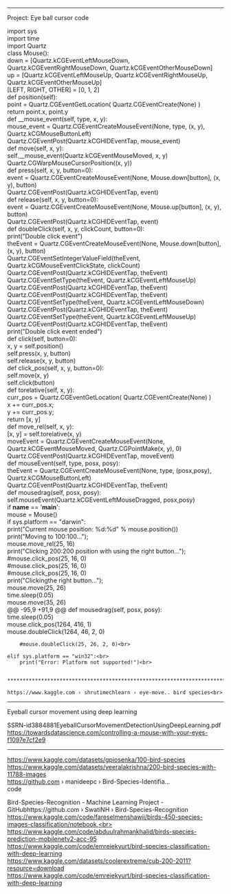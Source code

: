 

***********************************************************************************************************************
Project: Eye ball cursor code<br>

import sys<br>
import time<br>
import Quartz<br>
class Mouse():<br>
    down = [Quartz.kCGEventLeftMouseDown, Quartz.kCGEventRightMouseDown, Quartz.kCGEventOtherMouseDown]<br>
    up = [Quartz.kCGEventLeftMouseUp, Quartz.kCGEventRightMouseUp, Quartz.kCGEventOtherMouseUp]<br>
    [LEFT, RIGHT, OTHER] = [0, 1, 2]<br>
    def position(self):<br>
        point = Quartz.CGEventGetLocation( Quartz.CGEventCreate(None) )<br>
        return point.x, point.y<br>
    def __mouse_event(self, type, x, y):<br>
        mouse_event = Quartz.CGEventCreateMouseEvent(None, type, (x, y), Quartz.kCGMouseButtonLeft)<br>
        Quartz.CGEventPost(Quartz.kCGHIDEventTap, mouse_event)<br>
    def move(self, x, y):<br>
        self.__mouse_event(Quartz.kCGEventMouseMoved, x, y)<br>
        Quartz.CGWarpMouseCursorPosition((x, y))<br>
    def press(self, x, y, button=0):<br>
        event = Quartz.CGEventCreateMouseEvent(None, Mouse.down[button], (x, y), button)<br>
        Quartz.CGEventPost(Quartz.kCGHIDEventTap, event)<br>
    def release(self, x, y, button=0):<br>
        event = Quartz.CGEventCreateMouseEvent(None, Mouse.up[button], (x, y), button)<br>
        Quartz.CGEventPost(Quartz.kCGHIDEventTap, event)<br>
    def doubleClick(self, x, y, clickCount, button=0):<br>
        print("Double click event")<br>
        theEvent = Quartz.CGEventCreateMouseEvent(None, Mouse.down[button], (x, y), button)<br>
        Quartz.CGEventSetIntegerValueField(theEvent, Quartz.kCGMouseEventClickState, clickCount)<br>
        Quartz.CGEventPost(Quartz.kCGHIDEventTap, theEvent)<br>
        Quartz.CGEventSetType(theEvent, Quartz.kCGEventLeftMouseUp)<br>
        Quartz.CGEventPost(Quartz.kCGHIDEventTap, theEvent)<br>
        Quartz.CGEventPost(Quartz.kCGHIDEventTap, theEvent)<br>
        Quartz.CGEventSetType(theEvent, Quartz.kCGEventLeftMouseDown)<br>
        Quartz.CGEventPost(Quartz.kCGHIDEventTap, theEvent)<br>
        Quartz.CGEventSetType(theEvent, Quartz.kCGEventLeftMouseUp)<br>
        Quartz.CGEventPost(Quartz.kCGHIDEventTap, theEvent)<br>
        print("Double click event ended")<br>
    def click(self, button=0):<br>
        x, y = self.position()<br>
        self.press(x, y, button)<br>
        self.release(x, y, button)<br>
    def click_pos(self, x, y, button=0):<br>
        self.move(x, y)<br>
        self.click(button)<br>
    def torelative(self, x, y):<br>
        curr_pos = Quartz.CGEventGetLocation( Quartz.CGEventCreate(None) )<br>
        x += curr_pos.x;<br>
        y += curr_pos.y;<br>
        return [x, y]<br>
    def move_rel(self, x, y):<br>
        [x, y] = self.torelative(x, y)<br>
        moveEvent = Quartz.CGEventCreateMouseEvent(None, Quartz.kCGEventMouseMoved, Quartz.CGPointMake(x, y), 0)<br>
        Quartz.CGEventPost(Quartz.kCGHIDEventTap, moveEvent)<br>
    def mouseEvent(self, type, posx, posy):<br>
        theEvent = Quartz.CGEventCreateMouseEvent(None, type, (posx,posy), Quartz.kCGMouseButtonLeft)<br>
        Quartz.CGEventPost(Quartz.kCGHIDEventTap, theEvent)<br>
    def mousedrag(self, posx, posy):<br>
        self.mouseEvent(Quartz.kCGEventLeftMouseDragged, posx,posy)<br>
if __name__ == '__main__':<br>
    mouse = Mouse()<br>
    if sys.platform == "darwin":<br>
        print("Current mouse position: %d:%d" % mouse.position())<br>
        print("Moving to 100:100...");<br>
        mouse.move_rel(25, 16)<br>
        print("Clicking 200:200 position with using the right button...");<br>
        #mouse.click_pos(25, 16, 0)<br>
        #mouse.click_pos(25, 16, 0)<br>
        #mouse.click_pos(25, 16, 0)<br>
        print("Clickingthe right button...");<br>
        mouse.move(25, 26)<br>
        time.sleep(0.05)<br>
        mouse.move(35, 26)<br>
@@ -95,9 +91,9 @@ def mousedrag(self, posx, posy):<br>
        time.sleep(0.05)<br>
        mouse.click_pos(1264, 416, 1)<br>
        mouse.doubleClick(1264, 46, 2, 0)<br>


        #mouse.doubleClick(25, 26, 2, 0)<br>

    elif sys.platform == "win32":<br>
        print("Error: Platform not supported!")<br>
	
	
	***************************************************************************************************
	
	https://www.kaggle.com › shrutimechlearn › eye-move.. bird species<br>
	
***********************************************************************************************************************
Eyeball cursor movement using deep learning<br>

SSRN-id3884881EyeballCursorMovementDetectionUsingDeepLearning.pdf<br>
https://towardsdatascience.com/controlling-a-mouse-with-your-eyes-f1097e7cf2e9<br>
*****************************************************************************************************************
https://www.kaggle.com/datasets/gpiosenka/100-bird-species <br>
https://www.kaggle.com/datasets/veeralakrishna/200-bird-species-with-11788-images<br>
https://github.com › manideepc › Bird-Species-Identifia... <br> code<br>

Bird-Species-Recognition - Machine Learning Project - GitHubhttps://github.com › SwatiNH › Bird-Species-Recognition<br>
https://www.kaggle.com/code/fareselmenshawii/birds-450-species-images-classification/notebook,<br>
https://www.kaggle.com/code/abduulrahmankhalid/birds-species-prediction-mobilenetv2-acc-95 <br>
https://www.kaggle.com/code/emreiekyurt/bird-species-classification-with-deep-learning<br>
https://www.kaggle.com/datasets/coolerextreme/cub-200-2011?resource=download <br>
https://www.kaggle.com/code/emreiekyurt/bird-species-classification-with-deep-learning <br>
